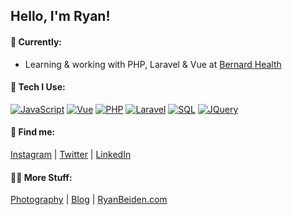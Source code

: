 ## Hello, I'm Ryan!

#### 🔭 Currently:
- Learning & working with PHP, Laravel & Vue at [Bernard Health](https://www.bernardhealth.com/)

#### 🚀 Tech I Use:
[![JavaScript](https://img.shields.io/badge/-JavaScript-f0db4f?style=flat-square)](https://developer.mozilla.org/en-US/docs/Web/JavaScript) [![Vue](https://img.shields.io/badge/-Vue-41ba83?style=flat-square)](https://vuejs.org/) [![PHP](https://img.shields.io/badge/-PHP-8892bf?style=flat-square)](https://www.php.net/) [![Laravel](https://img.shields.io/badge/-Laravel-ff2d20?style=flat-square)](https://laravel.com/) [![SQL](https://img.shields.io/badge/-SQL-eda719?style=flat-square)](https://en.wikipedia.org/wiki/SQL) [![JQuery](https://img.shields.io/badge/-Jquery-0968ab?style=flat-square)](https://jquery.com/)

#### 👀 Find me:
[Instagram](https://www.instagram.com/ryanbeiden/) | [Twitter](https://twitter.com/RyanBeiden) | [LinkedIn](https://www.linkedin.com/in/ryan-beiden/)

#### 🤙🏼 More Stuff:
[Photography](https://ryan-beiden.squarespace.com/) | [Blog](https://ryan-beiden.squarespace.com/experiences) | [RyanBeiden.com](https://ryanbeiden.com)
